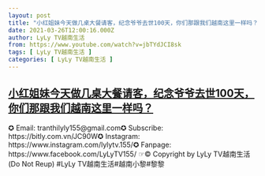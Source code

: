 ```yaml
---
layout: post
title: "小红姐妹今天做几桌大餐请客，纪念爷爷去世100天，你们那跟我们越南这里一样吗？"
date: 2021-03-26T12:00:16.000Z
author: LyLy TV越南生活
from: https://www.youtube.com/watch?v=jbTYdJCI8sk
tags: [ LyLy TV越南生活 ]
categories: [ LyLy TV越南生活 ]
---
```

<!--1616760016000-->
[小红姐妹今天做几桌大餐请客，纪念爷爷去世100天，你们那跟我们越南这里一样吗？](https://www.youtube.com/watch?v=jbTYdJCI8sk)
------

<div>
✪ Email: tranthilyly155@gmail.com✪ Subscribe: https://bitly.com.vn/JC90W✪ Instagram: https://www.instagram.com/lylytv.155/✪  Fanpage: https://www.facebook.com/LyLyTV155/ ☞© Copyright by LyLy TV越南生活 (Do Not Reup) #LyLy TV越南生活#越南小黎#黎黎
</div>
